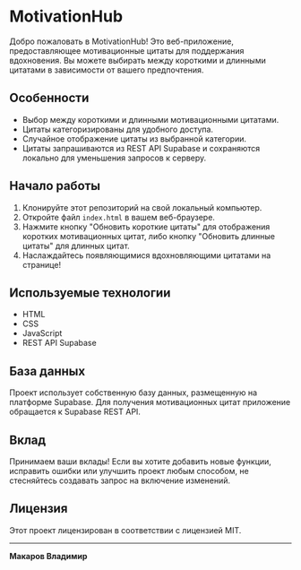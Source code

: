 # MotivationHub

Добро пожаловать в MotivationHub! Это веб-приложение, предоставляющее мотивационные цитаты для поддержания вдохновения. Вы можете выбирать между короткими и длинными цитатами в зависимости от вашего предпочтения.

## Особенности

- Выбор между короткими и длинными мотивационными цитатами.
- Цитаты категоризированы для удобного доступа.
- Случайное отображение цитаты из выбранной категории.
- Цитаты запрашиваются из REST API Supabase и сохраняются локально для уменьшения запросов к серверу.

## Начало работы

1. Клонируйте этот репозиторий на свой локальный компьютер.
2. Откройте файл `index.html` в вашем веб-браузере.
3. Нажмите кнопку "Обновить короткие цитаты" для отображения коротких мотивационных цитат, либо кнопку "Обновить длинные цитаты" для длинных цитат.
4. Наслаждайтесь появляющимися вдохновляющими цитатами на странице!

## Используемые технологии

- HTML
- CSS
- JavaScript
- REST API Supabase

## База данных

Проект использует собственную базу данных, размещенную на платформе Supabase. Для получения мотивационных цитат приложение обращается к Supabase REST API.

## Вклад

Принимаем ваши вклады! Если вы хотите добавить новые функции, исправить ошибки или улучшить проект любым способом, не стесняйтесь создавать запрос на включение изменений.

## Лицензия

Этот проект лицензирован в соответствии с лицензией MIT. 

---

__Макаров Владимир__
